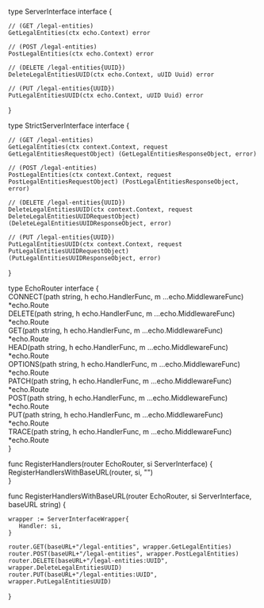 

type ServerInterface interface {  
  
    // (GET /legal-entities)  
    GetLegalEntities(ctx echo.Context) error  
  
    // (POST /legal-entities)  
    PostLegalEntities(ctx echo.Context) error  
  
    // (DELETE /legal-entities{UUID})  
    DeleteLegalEntitiesUUID(ctx echo.Context, uUID Uuid) error  
  
    // (PUT /legal-entities{UUID})  
    PutLegalEntitiesUUID(ctx echo.Context, uUID Uuid) error  
}


type StrictServerInterface interface {  
  
    // (GET /legal-entities)  
    GetLegalEntities(ctx context.Context, request GetLegalEntitiesRequestObject) (GetLegalEntitiesResponseObject, error)  
  
    // (POST /legal-entities)  
    PostLegalEntities(ctx context.Context, request PostLegalEntitiesRequestObject) (PostLegalEntitiesResponseObject, error)  
  
    // (DELETE /legal-entities{UUID})  
    DeleteLegalEntitiesUUID(ctx context.Context, request DeleteLegalEntitiesUUIDRequestObject) (DeleteLegalEntitiesUUIDResponseObject, error)  
  
    // (PUT /legal-entities{UUID})  
    PutLegalEntitiesUUID(ctx context.Context, request PutLegalEntitiesUUIDRequestObject) (PutLegalEntitiesUUIDResponseObject, error)  
}


type EchoRouter interface {  
    CONNECT(path string, h echo.HandlerFunc, m ...echo.MiddlewareFunc) *echo.Route  
    DELETE(path string, h echo.HandlerFunc, m ...echo.MiddlewareFunc) *echo.Route  
    GET(path string, h echo.HandlerFunc, m ...echo.MiddlewareFunc) *echo.Route  
    HEAD(path string, h echo.HandlerFunc, m ...echo.MiddlewareFunc) *echo.Route  
    OPTIONS(path string, h echo.HandlerFunc, m ...echo.MiddlewareFunc) *echo.Route  
    PATCH(path string, h echo.HandlerFunc, m ...echo.MiddlewareFunc) *echo.Route  
    POST(path string, h echo.HandlerFunc, m ...echo.MiddlewareFunc) *echo.Route  
    PUT(path string, h echo.HandlerFunc, m ...echo.MiddlewareFunc) *echo.Route  
    TRACE(path string, h echo.HandlerFunc, m ...echo.MiddlewareFunc) *echo.Route  
}


func RegisterHandlers(router EchoRouter, si ServerInterface) {  
    RegisterHandlersWithBaseURL(router, si, "")  
}

func RegisterHandlersWithBaseURL(router EchoRouter, si ServerInterface, baseURL string) {  
  
    wrapper := ServerInterfaceWrapper{  
       Handler: si,  
    }  
  
    router.GET(baseURL+"/legal-entities", wrapper.GetLegalEntities)  
    router.POST(baseURL+"/legal-entities", wrapper.PostLegalEntities)  
    router.DELETE(baseURL+"/legal-entities:UUID", wrapper.DeleteLegalEntitiesUUID)  
    router.PUT(baseURL+"/legal-entities:UUID", wrapper.PutLegalEntitiesUUID)  
  
}

